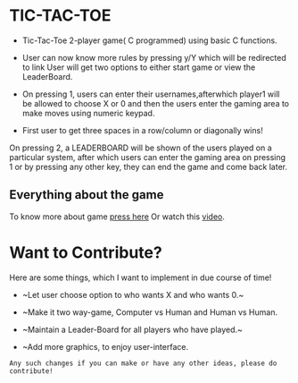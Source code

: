 # TIC-TAC-TOE
- Tic-Tac-Toe 2-player game( C programmed) 
using basic C functions.

- User can now know more rules by pressing 
y/Y which will be redirected to link
User will get two options to either start
 game or view the LeaderBoard.

- On pressing 1, users can enter their 
usernames,afterwhich player1 will be 
allowed to choose X or 0 and then the 
users enter the gaming area to make moves
 using numeric keypad.

- First user to get three spaces in a 
row/column or diagonally wins!

On pressing 2, a LEADERBOARD will be 
shown of the users played on a particular 
system, after which users can enter the 
gaming area on pressing 1 or by pressing 
any other key, they can end the game and 
come back later.

## Everything about the game
To know more about game [press here](https://www.wikihow.com/Play-Tic-Tac-Toe)
Or watch this [video](https://youtu.be/5SdW0_wTX5c).
# Want to Contribute?
Here are some things, which I want to implement in due course of time!

- ~Let user choose option to who wants X and who wants 0.~

- ~Make it two way-game, Computer vs Human and Human vs Human.

- ~Maintain a Leader-Board for all players who have played.~

- ~Add more graphics, to enjoy user-interface.

`Any such changes if you can make or have any other ideas, please do contribute!`
